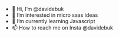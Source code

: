 - 👋 Hi, I’m @davidebuk
- 👀 I’m interested in micro saas ideas
- 🌱 I’m currently learning Javascript
- 📫 How to reach me on Insta @davidebuk

<!---
davidebuk/davidebuk is a ✨ special ✨ repository because its `README.md` (this file) appears on your GitHub profile.
You can click the Preview link to take a look at your changes.
--->
